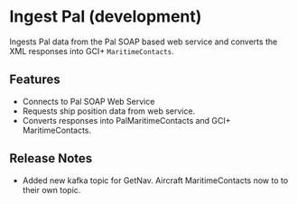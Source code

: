# Ingest Pal (development)

Ingests Pal data from the Pal SOAP based web service and converts the XML responses into GCI+ `MaritimeContacts`.

## Features

- Connects to Pal SOAP Web Service
- Requests ship position data from web service.
- Converts responses into PalMaritimeContacts and GCI+ MaritimeContacts.

## Release Notes

- Added new kafka topic for GetNav.  Aircraft MaritimeContacts now to to their own topic.